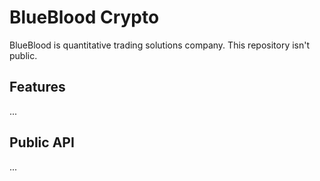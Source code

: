 # BlueBlood Crypto

BlueBlood is quantitative trading solutions company. This repository isn't public.

## Features

...

## Public API

...

